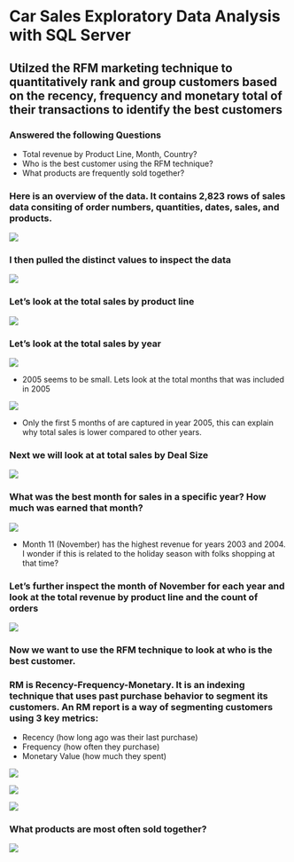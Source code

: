 # Car Sales Exploratory Data Analysis with SQL Server
## Utilzed the RFM marketing technique to quantitatively rank and group customers based on the recency, frequency and monetary total of their transactions to identify the best customers
### Answered the following Questions
 - Total revenue by Product Line, Month, Country?
 - Who is the best customer using the RFM technique?
 - What products are frequently sold together?
 
 ### Here is an overview of the data. It contains 2,823 rows of sales data consiting of order numbers, quantities, dates, sales, and products.
 
 ![](https://github.com/cdauksas/PortfolioProjects/blob/main/images/Overview.png)
 
 ### I then pulled the distinct values to inspect the data
 
  ![](https://github.com/cdauksas/PortfolioProjects/blob/main/images/InspectDistincts.png)
  
 ### Let’s look at the total sales by product line

 ![](https://github.com/cdauksas/PortfolioProjects/blob/main/images/SalesProductLine.png)

### Let’s look at the total sales by year

 ![](https://github.com/cdauksas/PortfolioProjects/blob/main/images/SalesYear.png)
 
- 2005 seems to be small. Lets look at the total months that was included in 2005

![](https://github.com/cdauksas/PortfolioProjects/blob/main/images/Sales2005.png)

- Only the first 5 months of are captured in year 2005, this can explain why total sales is lower compared to other years.

### Next we will look at at total sales by Deal Size

![](https://github.com/cdauksas/PortfolioProjects/blob/main/images/SalesDealSize.png)


### What was the best month for sales in a specific year? How much was earned that month?

![](https://github.com/cdauksas/PortfolioProjects/blob/main/images/SalesMonth.png)

- Month 11 (November) has the highest revenue for years 2003 and 2004. I wonder if this is related to the holiday season with folks shopping at that time?

### Let’s further inspect the month of November for each year and look at the total revenue by product line and the count of orders

![](https://github.com/cdauksas/PortfolioProjects/blob/main/images/Sales11.png)


### Now we want to use the RFM technique to look at who is the best customer.

### RM is Recency-Frequency-Monetary. It is an indexing technique that uses past purchase behavior to segment its customers. An RM report is a way of segmenting customers using 3 key metrics:
 - Recency (how long ago was their last purchase)
 - Frequency (how often they purchase)
 - Monetary Value (how much they spent)

![](https://github.com/cdauksas/PortfolioProjects/blob/main/images/RFM1.png)

![](https://github.com/cdauksas/PortfolioProjects/blob/main/images/RFM2.png)

![](https://github.com/cdauksas/PortfolioProjects/blob/main/images/rfm3.png)


### What products are most often sold together?

![](https://github.com/cdauksas/PortfolioProjects/blob/main/images/ProductsSoldTogether.png)











 
 
 
